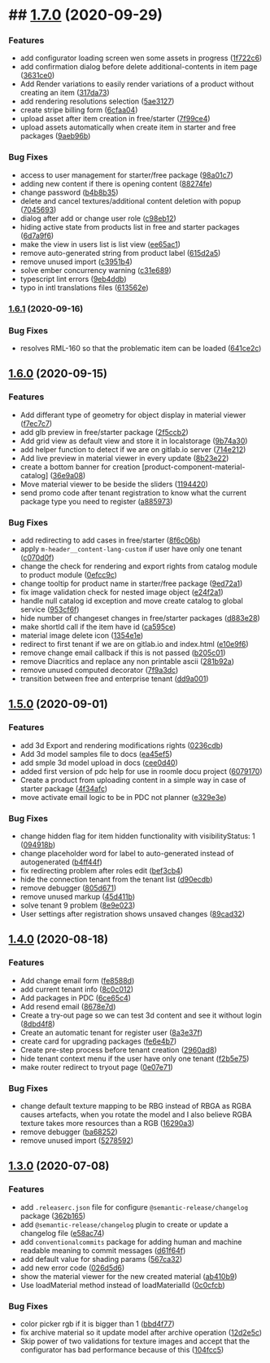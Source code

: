 # ## [1.7.0](https://gitlab.com/roomle/web/roomle-pdc/compare/v1.6.1...v1.7.0) (2020-09-29)


### Features

* add configurator loading screen wen some assets in progress ([1f722c6](https://gitlab.com/roomle/web/roomle-pdc/commit/1f722c62319c51653e7e4d5510eb36c46dae0fef))
* add confirmation dialog before delete additional-contents in item page ([3631ce0](https://gitlab.com/roomle/web/roomle-pdc/commit/3631ce0d2c2fdb85acfa89ddb4544c498f46a57a))
* Add Render variations to easily render variations of a product without creating an item ([317da73](https://gitlab.com/roomle/web/roomle-pdc/commit/317da739f291f04cca40f71f2b588d0a34e91941))
* add rendering resolutions selection ([5ae3127](https://gitlab.com/roomle/web/roomle-pdc/commit/5ae31277eb397f63d534615fd649efda70059dba))
* create stripe billing form ([6cfaa04](https://gitlab.com/roomle/web/roomle-pdc/commit/6cfaa04b6c3ede79cdc9a86a5340e9fe0c4084d2))
* upload asset after item creation in free/starter ([7f99ce4](https://gitlab.com/roomle/web/roomle-pdc/commit/7f99ce47b71016fd700f47c56769682b080db005))
* upload assets automatically when create item in starter and free packages ([9aeb96b](https://gitlab.com/roomle/web/roomle-pdc/commit/9aeb96b04cce9561d53f95c49d9657d591b32f44))


### Bug Fixes

* access to user management for starter/free package ([98a01c7](https://gitlab.com/roomle/web/roomle-pdc/commit/98a01c7dd708294cdf4db708c3fc23ef4f354a4d))
* adding new content if there is opening content ([88274fe](https://gitlab.com/roomle/web/roomle-pdc/commit/88274fe067bb62b4fba727985df77f4462e39f78))
* change password ([b4b8b35](https://gitlab.com/roomle/web/roomle-pdc/commit/b4b8b35227e4b9a7a2b1af2d69e43a1ad069d9ec))
* delete and cancel textures/additional content deletion with popup ([7045693](https://gitlab.com/roomle/web/roomle-pdc/commit/7045693450cb253d6d71fd2ee4cbe295aefb16c1))
* dialog after add or change user role ([c98eb12](https://gitlab.com/roomle/web/roomle-pdc/commit/c98eb124c0d20670a6a187d1230deaf5820d9ade))
* hiding active state from products list in free and starter packages ([6d7a9f6](https://gitlab.com/roomle/web/roomle-pdc/commit/6d7a9f693afb98ad14db0fbd48e206c6317a1b3f))
* make the view in users list is list view ([ee65ac1](https://gitlab.com/roomle/web/roomle-pdc/commit/ee65ac10d61afc616425e05f6c368de509bbf1da))
* remove auto-generated string from product label ([615d2a5](https://gitlab.com/roomle/web/roomle-pdc/commit/615d2a501e8706c5e8989d3b9463046626086ca2))
* remove unused import ([c3951b4](https://gitlab.com/roomle/web/roomle-pdc/commit/c3951b4e5f905ee10ab006398d3aaa98596952c1))
* solve ember concurrency warning ([c31e689](https://gitlab.com/roomle/web/roomle-pdc/commit/c31e6893ef1e24a4b768e00700c5d35f54e97226))
* typescript lint errors ([9eb4ddb](https://gitlab.com/roomle/web/roomle-pdc/commit/9eb4ddbe24ab21858b420930bb5d347d4fad07e6))
* typo in intl translations files ([613562e](https://gitlab.com/roomle/web/roomle-pdc/commit/613562efdceec7dec2ed9401d92bb1ec26372d71))

### [1.6.1](https://gitlab.com/roomle/web/roomle-pdc/compare/v1.6.0...v1.6.1) (2020-09-16)


### Bug Fixes

* resolves RML-160 so that the problematic item can be loaded ([641ce2c](https://gitlab.com/roomle/web/roomle-pdc/commit/641ce2c7ea3d7c85c27843fce682edafcf3bcc48))

## [1.6.0](https://gitlab.com/roomle/web/roomle-pdc/compare/v1.5.0...v1.6.0) (2020-09-15)


### Features

* Add differant type of geometry for object display in material viewer ([f7ec7c7](https://gitlab.com/roomle/web/roomle-pdc/commit/f7ec7c77af41aa6597fb355f227f30c3c941be05))
* add glb preview in free/starter package ([2f5ccb2](https://gitlab.com/roomle/web/roomle-pdc/commit/2f5ccb20174b0bb4f7a4af35922e3c199181b333))
* Add grid view as default view and store it in localstorage ([9b74a30](https://gitlab.com/roomle/web/roomle-pdc/commit/9b74a306eadbeeae5919cd5dda68b06bb6deabf4))
* add helper function to detect if we are on gitlab.io server ([714e212](https://gitlab.com/roomle/web/roomle-pdc/commit/714e21286194f3c79902bd96aaf59d876a8abfa6))
* Add live preview in material viewer in every update ([8b23e22](https://gitlab.com/roomle/web/roomle-pdc/commit/8b23e22139a012092aaebc9e275d0c9e32895e43))
* create a bottom banner for creation [product-component-material-catalog] ([36e9a08](https://gitlab.com/roomle/web/roomle-pdc/commit/36e9a0852b45bff41afef9c85f988a56dd31ca6e))
* Move material viewer to be beside the sliders ([1194420](https://gitlab.com/roomle/web/roomle-pdc/commit/11944209ee5540e87b21c5c1806b547af430951c))
* send promo code after tenant registration to know what the current package type you need to register ([a885973](https://gitlab.com/roomle/web/roomle-pdc/commit/a885973702e2c4a81b1cddae52b1914c1119cb2c))


### Bug Fixes

* add redirecting to add cases in free/starter ([8f6c06b](https://gitlab.com/roomle/web/roomle-pdc/commit/8f6c06bdb4d51693a157c8b00290f22a1dcb7477))
* apply `m-header__content-lang-custom` if user have only one tenant ([c070d0f](https://gitlab.com/roomle/web/roomle-pdc/commit/c070d0f386adf9cfdc30d31a1fe367f37632772b))
* change the check for rendering and export rights from catalog module to product module ([0efcc9c](https://gitlab.com/roomle/web/roomle-pdc/commit/0efcc9cc4df01bc3e7418647960ec176365a3d28))
* change tooltip for product name in starter/free package ([9ed72a1](https://gitlab.com/roomle/web/roomle-pdc/commit/9ed72a10dc22ed9bb436cd36cf7018f39e0a3bd5))
* fix image validation check for nested image object ([e24f2a1](https://gitlab.com/roomle/web/roomle-pdc/commit/e24f2a187382a01659e645d9d5931cdbdd713ecd))
* handle null catalog id exception and move create catalog to global service ([953cf6f](https://gitlab.com/roomle/web/roomle-pdc/commit/953cf6fdda1243bdf214e99fdc0f79e7d28751c1))
* hide number of changeset changes in free/starter packages ([d883e28](https://gitlab.com/roomle/web/roomle-pdc/commit/d883e287956dc3cc6783c281b2763a3032f725e0))
* make shortId call if the item have id ([ca595ce](https://gitlab.com/roomle/web/roomle-pdc/commit/ca595ce49d5e3aa1414de7b9285e57a6c8714d75))
* material image delete icon ([1354e1e](https://gitlab.com/roomle/web/roomle-pdc/commit/1354e1e8b084caafd39507f3bf48af854630f673))
* redirect to first tenant if we are on gitlab.io and index.html ([e10e9f6](https://gitlab.com/roomle/web/roomle-pdc/commit/e10e9f6a63e5694a2f5fe0c16bab7481009a3570))
* remove change email callback if this is not passed ([b205c01](https://gitlab.com/roomle/web/roomle-pdc/commit/b205c01c824926aa7aa804cce07ee7f16c627163))
* remove Diacritics and replace any non printable ascii ([281b92a](https://gitlab.com/roomle/web/roomle-pdc/commit/281b92ab89cc1fbc07377803f81e8bf794298383))
* remove unused computed decorator ([7f9a3dc](https://gitlab.com/roomle/web/roomle-pdc/commit/7f9a3dcdbc33e62c4f9cd3503ef05962bf620615))
* transition between free and enterprise tenant ([dd9a001](https://gitlab.com/roomle/web/roomle-pdc/commit/dd9a001986cfc78bdc3e1f4395b631cbef875dcb))

## [1.5.0](https://gitlab.com/roomle/web/roomle-pdc/compare/v1.4.0...v1.5.0) (2020-09-01)


### Features

* add 3d Export and rendering modifications rights ([0236cdb](https://gitlab.com/roomle/web/roomle-pdc/commit/0236cdbae445b60ca0464177f20f99d31acfe657))
* Add 3d model samples file to docs ([ea45ef5](https://gitlab.com/roomle/web/roomle-pdc/commit/ea45ef5b736587bffedd933a13d3663c83095825))
* add smple 3d model upload in docs ([cee0d40](https://gitlab.com/roomle/web/roomle-pdc/commit/cee0d4032119e86fcd93cc308e747656dcae857b))
* added first version of pdc help for use in roomle docu project ([6079170](https://gitlab.com/roomle/web/roomle-pdc/commit/607917074dd3c07ba7255f625ce28303c78da3cb))
* Create a product from uploading content in a simple way in case of starter package ([4f34afc](https://gitlab.com/roomle/web/roomle-pdc/commit/4f34afcef2385c06c444d1ee0ac6b98de32de687))
* move activate email logic to be in PDC not planner ([e329e3e](https://gitlab.com/roomle/web/roomle-pdc/commit/e329e3e1ec6bee3210656b6d522588a33f91e8d3))


### Bug Fixes

* change hidden flag for item hidden functionality with visibilityStatus: 1 ([094918b](https://gitlab.com/roomle/web/roomle-pdc/commit/094918bdb8832d966d4264e77ff290425125af20))
* change placeholder word for label to auto-generated instead of  autogenerated ([b4ff44f](https://gitlab.com/roomle/web/roomle-pdc/commit/b4ff44fc871695dde0ff376713fb28762b791682))
* fix redirecting problem after roles edit ([bef3cb4](https://gitlab.com/roomle/web/roomle-pdc/commit/bef3cb4f13c926340f0ab201d2fb12eb8791370f))
* hide the connection tenant from the tenant list ([d90ecdb](https://gitlab.com/roomle/web/roomle-pdc/commit/d90ecdb36db0772f2bf3344af6e5c7264e6139ec))
* remove debugger ([805d671](https://gitlab.com/roomle/web/roomle-pdc/commit/805d67194aedcffebe1d0f6db4ae2b7f36862a60))
* remove unused markup ([45d411b](https://gitlab.com/roomle/web/roomle-pdc/commit/45d411b2c13b153a9e7f683978a1e9b5fe6dba55))
* solve tenant 9 problem ([8e9e023](https://gitlab.com/roomle/web/roomle-pdc/commit/8e9e02303ccc6eac0f548b94da8bfbdcd1c93ed1))
* User settings after registration shows unsaved changes ([89cad32](https://gitlab.com/roomle/web/roomle-pdc/commit/89cad32e2b6cfd36ab657c00b96781fb16460cf1))

## [1.4.0](https://gitlab.com/roomle/web/roomle-pdc/compare/v1.3.0...v1.4.0) (2020-08-18)


### Features

* Add change email form ([fe8588d](https://gitlab.com/roomle/web/roomle-pdc/commit/fe8588de46f37f876198a688fe0f7d02a28dd4e2))
* add current tenant info ([8c0c012](https://gitlab.com/roomle/web/roomle-pdc/commit/8c0c01202da821b9120e6d7d285001e09e4631ad))
* Add packages in PDC ([6ce65c4](https://gitlab.com/roomle/web/roomle-pdc/commit/6ce65c4406978e8b26cc3c3c125efdb1c6ca1bb7))
* Add resend email ([8678e7d](https://gitlab.com/roomle/web/roomle-pdc/commit/8678e7d61ba04851a7ebb22c6cef9df82472d57e))
* Create a try-out  page so we can test 3d content and see it without login ([8dbd4f8](https://gitlab.com/roomle/web/roomle-pdc/commit/8dbd4f815619facf1ffa02b6a61a061933c62989))
* Create an automatic tenant for register user ([8a3e37f](https://gitlab.com/roomle/web/roomle-pdc/commit/8a3e37fc1047a16c3d08f8b1292fb8aa01c7c1ed))
* create card for upgrading packages ([fe6e4b7](https://gitlab.com/roomle/web/roomle-pdc/commit/fe6e4b7bef3b2f87a68d5af3d7c2ab94cec90d57))
* Create pre-step process before tenant creation ([2960ad8](https://gitlab.com/roomle/web/roomle-pdc/commit/2960ad8cba56a438cad288275680ded9808d0043))
* hide tenant context menu if the user have only one tenant ([f2b5e75](https://gitlab.com/roomle/web/roomle-pdc/commit/f2b5e750e4f52d7323368c582cb7fd2643d7cea7))
* make router redirect to tryout page ([0e07e71](https://gitlab.com/roomle/web/roomle-pdc/commit/0e07e7166ade6c79af862de4fdd0a58b5c2c64dc))


### Bug Fixes

* change default texture mapping to be RBG instead of RBGA as RGBA causes artefacts, when you rotate the model and I also believe RGBA texture takes more resources than a RGB ([16290a3](https://gitlab.com/roomle/web/roomle-pdc/commit/16290a3187d2863b4a09a320b6ba0a34daabd8b3))
* remove debugger ([ba68252](https://gitlab.com/roomle/web/roomle-pdc/commit/ba68252c4a359c593b1e3b7839089daa89e5cf0e))
* remove unused import ([5278592](https://gitlab.com/roomle/web/roomle-pdc/commit/5278592ec6fac5a2d2683a0aa0faad107c569a30))

## [1.3.0](https://gitlab.com/roomle/web/roomle-pdc/compare/v1.2.1...v1.3.0) (2020-07-08)


### Features

* add `.releaserc.json` file for configure `@semantic-release/changelog` package ([362b165](https://gitlab.com/roomle/web/roomle-pdc/commit/362b16559f7bbb7a66d444a7956d39e2285cafbe))
* add `@semantic-release/changelog` plugin to create or update a changelog file ([e58ac74](https://gitlab.com/roomle/web/roomle-pdc/commit/e58ac74a3ce1802886b14f4747395abc464a8952))
* add `conventionalcommits` package for adding human and machine readable meaning to commit messages ([d61f64f](https://gitlab.com/roomle/web/roomle-pdc/commit/d61f64fdfd2f73a64b9dc2367afa36c2924070e6))
* add default value for shading params ([567ca32](https://gitlab.com/roomle/web/roomle-pdc/commit/567ca32d4947769931b1a8554954d5b003430248))
* add new error code ([026d5d6](https://gitlab.com/roomle/web/roomle-pdc/commit/026d5d652a4f293242914b0ea93b4a30e88a01f7))
* show the material viewer for the new created material ([ab410b9](https://gitlab.com/roomle/web/roomle-pdc/commit/ab410b972b10a0e2fbcb3d6d09f31566776fdc79))
* Use loadMaterial method instead of loadMaterialId ([0c0cfcb](https://gitlab.com/roomle/web/roomle-pdc/commit/0c0cfcb498f1f64e8e6eddd884ce0a013c7f3087))


### Bug Fixes

* color picker rgb if it is bigger than 1 ([bbd4f77](https://gitlab.com/roomle/web/roomle-pdc/commit/bbd4f77a844abc1df16d90c3c18509b009ce972b))
* fix archive material so it update model after archive operation ([12d2e5c](https://gitlab.com/roomle/web/roomle-pdc/commit/12d2e5cfe3e531d1fc247727ade3d9610ff8dd8b))
* Skip power of two validations for texture images and accept that the configurator has bad performance because of this ([104fcc5](https://gitlab.com/roomle/web/roomle-pdc/commit/104fcc550201329268b6ebc84a079f9ee033e86e))
